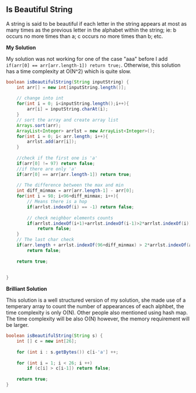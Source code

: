 ## Is Beautiful String

A string is said to be beautiful if each letter in the string appears at most as many times as the previous letter in the alphabet within the string; ie: b occurs no more times than a; c occurs no more times than b; etc.




**My Solution**

My solution was not working for one of the case "aaa" before I add `if(arr[0] == arr[arr.length-1]) return true;`. Otherwise, this solution has a time complexity at O(N^2) which is quite slow.

```java
boolean isBeautifulString(String inputString) {
    int arr[] = new int[inputString.length()];
    
    // change into int
    for(int i = 0; i<inputString.length();i++){
        arr[i] = inputString.charAt(i);
    }
    // sort the array and create array list
    Arrays.sort(arr);
    ArrayList<Integer> arrlst = new ArrayList<Integer>();
    for(int i = 0; i< arr.length; i++){
        arrlst.add(arr[i]);
    }
    
    //check if the first one is 'a'
    if(arr[0] != 97) return false;
    //if there are only 'a' 
    if(arr[0] == arr[arr.length-1]) return true;
    
    // The difference between the max and min
    int diff_minmax = arr[arr.length-1] - arr[0];
    for(int i = 98; i<96+diff_minmax; i++){
        // Means there is a hop
        if(arrlst.indexOf(i) == -1) return false;
        
        // check neighbor elements counts
        if(arrlst.indexOf(i+1)+arrlst.indexOf(i-1)>2*arrlst.indexOf(i))
            return false;
    }
    // The last char check
    if(arr.length + arrlst.indexOf(96+diff_minmax) > 2*arrlst.indexOf(arr[arr.length-1])) 
        return false;
        
    return true;
    
    
}
```

**Brilliant Solution**

This solution is a well structured version of my solution, she made use of a temperary array to count the number of appearances of each alphbet, the time complexity is only O(N). Other people also mentioned using hash map. The time complexity will be also O(N) however, the memory requirement will be larger. 

```java
boolean isBeautifulString(String s) {
    int [] c = new int[26];
    
    for (int i : s.getBytes()) c[i-'a'] ++;
    
    for (int i = 1; i < 26; i ++)
        if (c[i] > c[i-1]) return false;
    
    return true;
}

```

